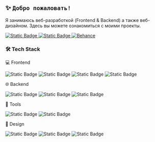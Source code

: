 ## ✨ `Добро пожаловать! `
Я занимаюсь веб-разработкой (Frontend & Backend) а также веб-дизайном. Здесь вы можете ознакомиться с моими проекты.

[![Static Badge](https://img.shields.io/badge/Telegram-29D5E6?style=for-the-badge&logo=telegram&logoColor=white&link=https%3A%2F%2Fweb.telegram.org%2Fa%2F%235219210333)
](https://web.telegram.org/a/#5219210333)
[![Static Badge](https://img.shields.io/badge/Vkontakne-0073f6?style=for-the-badge&logo=vk&link=https%3A%2F%2Fweb.telegram.org%2Fa%2F%235219210333)
](https://vk.com/na_mida)
[![Behance](https://img.shields.io/badge/Behance-0057ff?style=for-the-badge&logo=behance&link=https%3A%2F%2Fweb.telegram.org%2Fa%2F%235219210333)](https://www.behance.net/ef2e712b)



### 🛠  Tech Stack

💻 Frontend

![Static Badge](https://img.shields.io/badge/JavaScript-121212?style=flat-square&logo=javascript)
![Static Badge](https://img.shields.io/badge/React-121212?style=flat-square&logo=react)
![Static Badge](https://img.shields.io/badge/HTML-121212?style=flat-square&logo=html5)
![Static Badge](https://img.shields.io/badge/CSS-121212?style=flat-square&logo=css&logoColor=1291DB)

🌐 Backend

![Static Badge](https://img.shields.io/badge/Python-121212?style=flat-square&logo=python)
![Static Badge](https://img.shields.io/badge/Django-121212?style=flat-square&logo=django)
![Static Badge](https://img.shields.io/badge/MySQL-121212?style=flat-square&logo=mysql)

🔨 Tools

![Static Badge](https://img.shields.io/badge/Git-121212?style=flat-square&logo=git)
![Static Badge](https://img.shields.io/badge/Bootstrap-121212?style=flat-square&logo=bootstrap)

🎨 Design

![Static Badge](https://img.shields.io/badge/Figma-121212?style=flat-square&logo=figma)
![Static Badge](https://img.shields.io/badge/Adobe%20Photoshop-121212?style=flat-square&logo=adobeillustrator)
![Static Badge](https://img.shields.io/badge/Adobe%20Illustrator-121212?style=flat-square&logo=adobeillustrator)



